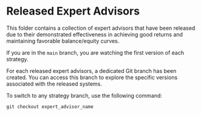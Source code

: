 # Released Expert Advisors    
This folder contains a collection of expert advisors that have been released due to their demonstrated effectiveness in achieving good returns and maintaining favorable balance/equity curves.

If you are in the `main` branch, you are watching the first version of each strategy.

For each released expert advisors, a dedicated Git branch has been created. You can access this branch to explore the specific versions associated with the released systems.

To switch to any strategy branch, use the following command:

`git checkout expert_advisor_name`